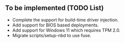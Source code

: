 ## To be implemented (TODO List)

* Complete the support for build-time driver injection.
* Add support for BIOS based deployments.
* Add support for Windows 11 which requires TPM 2.0.
* Migrate scripts/setup-nbd to use fuse.

